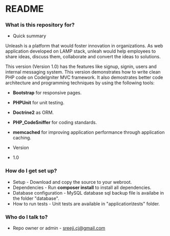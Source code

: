 # README #

### What is this repository for? ###

* Quick summary

Unleash is a platform that would foster innovation in organizations. As web application developed on LAMP stack, unleah would help employees to share ideas, discuss them, collaborate and convert the ideas to solutions.

This version (Version 1.0) has the features like signup, signin, users and internal messaging system. This version demonstrates how to write clean PHP code on CodeIgniter MVC framework. It also demostrates better code architecture and programming techniques by using the following tools:

* <b>Bootstrap</b> for responsive pages.
* <b>PHPUnit</b> for unit testing.
* <b>Doctrine2</b> as ORM.
* <b>PHP_CodeSniffer</b> for coding standards. 
* <b>memcached</b> for improving application performance through application caching.

* Version
* 1.0

### How do I get set up? ###

* Setup - Download and copy the source to your webroot.
* Dependencies - Run <b>composer install</b> to install all dependencies.
* Database configuration - MySQL database sql backup file is availabe in the folder "database". 
* How to run tests - Unit tests are available in "application\tests" folder.

### Who do I talk to? ###

* Repo owner or admin - sreeji.cj@gmail.com
